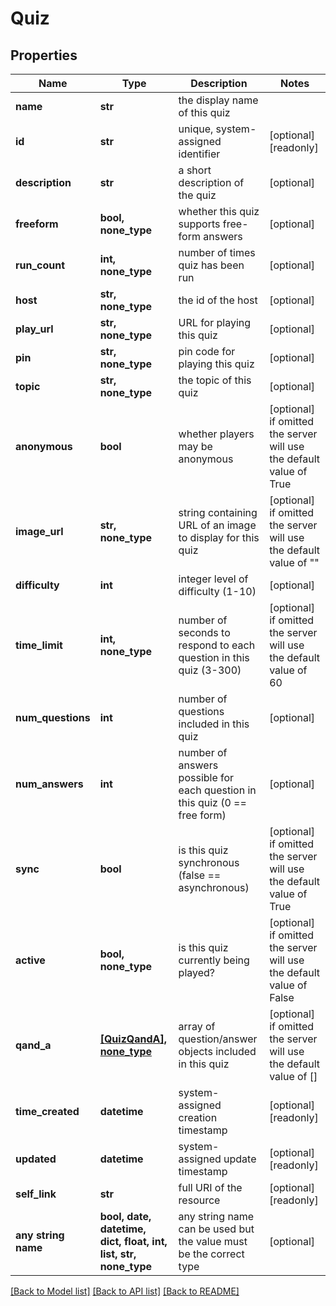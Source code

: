 # Quiz


## Properties
Name | Type | Description | Notes
------------ | ------------- | ------------- | -------------
**name** | **str** | the display name of this quiz | 
**id** | **str** | unique, system-assigned identifier | [optional] [readonly] 
**description** | **str** | a short description of the quiz | [optional] 
**freeform** | **bool, none_type** | whether this quiz supports free-form answers | [optional] 
**run_count** | **int, none_type** | number of times quiz has been run | [optional] 
**host** | **str, none_type** | the id of the host | [optional] 
**play_url** | **str, none_type** | URL for playing this quiz | [optional] 
**pin** | **str, none_type** | pin code for playing this quiz | [optional] 
**topic** | **str, none_type** | the topic of this quiz | [optional] 
**anonymous** | **bool** | whether players may be anonymous | [optional]  if omitted the server will use the default value of True
**image_url** | **str, none_type** | string containing URL of an image to display for this quiz | [optional]  if omitted the server will use the default value of ""
**difficulty** | **int** | integer level of difficulty (1-10) | [optional] 
**time_limit** | **int, none_type** | number of seconds to respond to each question in this quiz (3-300) | [optional]  if omitted the server will use the default value of 60
**num_questions** | **int** | number of questions included in this quiz | [optional] 
**num_answers** | **int** | number of answers possible for each question in this quiz (0 &#x3D;&#x3D; free form) | [optional] 
**sync** | **bool** | is this quiz synchronous (false &#x3D;&#x3D; asynchronous) | [optional]  if omitted the server will use the default value of True
**active** | **bool, none_type** | is this quiz currently being played? | [optional]  if omitted the server will use the default value of False
**qand_a** | [**[QuizQandA], none_type**](QuizQandA.md) | array of question/answer objects included in this quiz | [optional]  if omitted the server will use the default value of []
**time_created** | **datetime** | system-assigned creation timestamp | [optional] [readonly] 
**updated** | **datetime** | system-assigned update timestamp | [optional] [readonly] 
**self_link** | **str** | full URI of the resource | [optional] [readonly] 
**any string name** | **bool, date, datetime, dict, float, int, list, str, none_type** | any string name can be used but the value must be the correct type | [optional]

[[Back to Model list]](../README.md#documentation-for-models) [[Back to API list]](../README.md#documentation-for-api-endpoints) [[Back to README]](../README.md)



